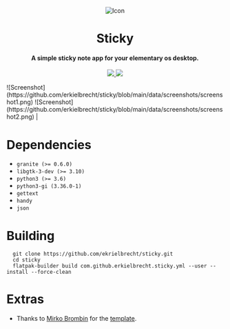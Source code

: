 <p align="center">
  <img src="https://github.com/erkielbrecht/sticky/blob/1951688c933b9577c7d2bed629c0e290870f9ff5/data/icons/app/128/com.github.erkielbrecht.sticky.svg" alt="Icon" />
</p>
<h1 align="center">Sticky</h1>
<h4 align="center">A simple sticky note app for your elementary os desktop.</h4>

<!--<p align="center">
  <a href="https://appcenter.elementary.io/..."><img src="https://appcenter.elementary.io/badge.svg" alt="Get it on AppCenter" /></a>
</p>-->

<p align="center">
  <a href="https://github.com/erkielbrecht/sticky/blob/main/LICENSE">
    <img src="https://img.shields.io/badge/License-GPL3.0-blue.svg?style=for-the-badge">
  </a>
  <a href="https://github.com/erkielbrecht/sticky/releases">
    <img src="https://img.shields.io/badge/Release-v%201.0.2-blue.svg?style=for-the-badge">
  </a>
</p>
 ![Screenshot](https://github.com/erkielbrecht/sticky/blob/main/data/screenshots/screenshot1.png) 
 ![Screenshot](https://github.com/erkielbrecht/sticky/blob/main/data/screenshots/screenshot2.png) |

# Dependencies
  - `granite (>= 0.6.0)`
  - `libgtk-3-dev (>= 3.10)`
  - `python3 (>= 3.6)`
  - `python3-gi (3.36.0-1)`
  -  `gettext`
  -  `handy`
  -  `json`

# Building
  ```
    git clone https://github.com/ekrielbrecht/sticky.git
    cd sticky
    flatpak-builder build com.github.erkielbrecht.sticky.yml --user --install --force-clean
  ```
# Extras
   - Thanks to [Mirko Brombin](https://github.com/mirkobrombin) for the [template](https://github.com/mirkobrombin/ElementaryPython).
